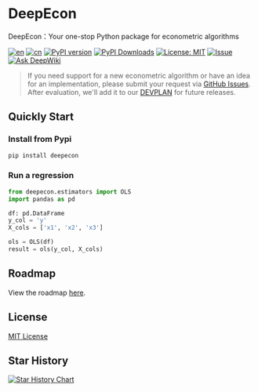 # DeepEcon
DeepEcon：Your one-stop Python package for econometric algorithms

[![en](https://img.shields.io/badge/lang-English-red.svg)](README.md)
[![cn](https://img.shields.io/badge/语言-中文-yellow.svg)](source/docs/README/cn/README.md)
[![PyPI version](https://img.shields.io/pypi/v/deepecon.svg)](https://pypi.org/project/deepecon/)
[![PyPI Downloads](https://static.pepy.tech/badge/deepecon)](https://pepy.tech/projects/deepecon)
[![License: MIT](https://img.shields.io/badge/License-MIT-blue.svg)](LICENSE)
[![Issue](https://img.shields.io/badge/Issue-report-green.svg)](https://github.com/sepinetam/deepecon/issues/new)
[![Ask DeepWiki](https://deepwiki.com/badge.svg)](https://deepwiki.com/SepineTam/DeepEcon)

> If you need support for a new econometric algorithm or have an idea for an implementation, please submit your request via [GitHub Issues](https://github.com/sepinetam/deepecon/issues/new). After evaluation, we'll add it to our [DEVPLAN](DEVPLAN.md) for future releases. 

## Quickly Start
### Install from Pypi
```bash
pip install deepecon
```

### Run a regression
```python
from deepecon.estimators import OLS
import pandas as pd

df: pd.DataFrame
y_col = 'y'
X_cols = ['x1', 'x2', 'x3']

ols = OLS(df)
result = ols(y_col, X_cols)
```

## Roadmap
View the roadmap [here](DEVPLAN.md).

## License
[MIT License](LICENSE)

## Star History
[![Star History Chart](https://api.star-history.com/svg?repos=sepinetam/deepecon&type=Date)](https://www.star-history.com/#sepinetam/deepecon&Date)

